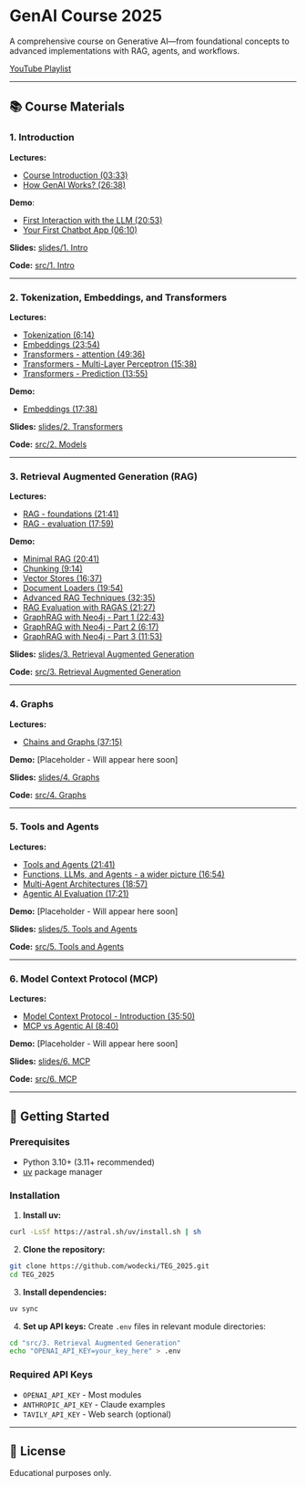 # GenAI Course 2025

A comprehensive course on Generative AI—from foundational concepts to advanced implementations with RAG, agents, and workflows.

[YouTube Playlist](https://www.youtube.com/playlist?list=PLOiItT5FLNRqp8sK9t-Hi2xRjZgg1SE44)

---

## 📚 Course Materials

### 1. Introduction
**Lectures:** 
- [Course Introduction (03:33)](https://www.youtube.com/watch?v=46FcfsccTyk)
- [How GenAI Works? (26:38)](https://youtu.be/q-As4OK1f5E)

**Demo**:

- [First Interaction with the LLM (20:53)](https://youtu.be/xwz0UPodgHY)
- [Your First Chatbot App (06:10)](https://youtu.be/C9ireExNgvU?si=3vRY_Sv43WGmaa8a)

**Slides:** [slides/1. Intro](https://github.com/wodecki/TEG_2025/blob/main/slides/1.%20Intro)

**Code:** [src/1. Intro](https://github.com/wodecki/TEG_2025/tree/main/src/1.%20Intro)

---

### 2. Tokenization, Embeddings, and Transformers
**Lectures:** 
- [Tokenization (6:14)](https://youtu.be/mltPLwiCPZM)
- [Embeddings (23:54)](https://youtu.be/P2DnCGjcukA)
- [Transformers - attention (49:36)](https://youtu.be/8iarkQsyzbw)
- [Transformers - Multi-Layer Perceptron (15:38)](https://youtu.be/hpQcTglAByo)
- [Transformers - Prediction (13:55)](https://youtu.be/4pRkJuKTaR0)

**Demo:**
- [Embeddings (17:38)](https://youtu.be/zkfbIZlD89M)

**Slides:** [slides/2. Transformers](https://github.com/wodecki/TEG_2025/blob/main/slides/2.%20Transformers)

**Code:** [src/2. Models](https://github.com/wodecki/TEG_2025/tree/main/src/2.%20Models)

---

### 3. Retrieval Augmented Generation (RAG)
**Lectures:** 
- [RAG - foundations (21:41)](https://youtu.be/xtctSETgUgM)
- [RAG - evaluation (17:59)](https://youtu.be/MiTLJKbO1Q8)

**Demo:** 
- [Minimal RAG (20:41)](https://youtu.be/mJdh5C5yhRg)
- [Chunking (9:14)](https://youtu.be/t_aAjH8Tbjg)
- [Vector Stores (16:37)](https://youtu.be/YtbxYn9aaok)
- [Document Loaders (19:54)](https://youtu.be/clxfF71jGH0)
- [Advanced RAG Techniques (32:35)](https://youtu.be/Z5vBluV6RXw)
- [RAG Evaluation with RAGAS (21:27)](https://youtu.be/SwswpFpreqU)
- [GraphRAG with Neo4j - Part 1 (22:43)](https://youtu.be/tVOImldmChk)
- [GraphRAG with Neo4j - Part 2 (6:17)](https://youtu.be/R62QnvCqeM0)
- [GraphRAG with Neo4j - Part 3 (11:53)](https://youtu.be/xM-u56TalOQ)

**Slides:** [slides/3. Retrieval Augmented Generation](https://github.com/wodecki/TEG_2025/blob/main/slides/3.%20Retrieval%20Augmented%20Generation)

**Code:** [src/3. Retrieval Augmented Generation](https://github.com/wodecki/TEG_2025/tree/main/src/3.%20Retrieval%20Augmented%20Generation)

---

### 4. Graphs
**Lectures:**
- [Chains and Graphs (37:15)](https://youtu.be/MKMycsxvEpI)

**Demo:** [Placeholder - Will appear here soon]

**Slides:** [slides/4. Graphs](https://github.com/wodecki/TEG_2025/blob/main/slides/4.%20Graphs)

**Code:** [src/4. Graphs](https://github.com/wodecki/TEG_2025/tree/main/src/4.%20Graphs)

---

### 5. Tools and Agents
**Lectures:** 
- [Tools and Agents (21:41)](https://youtu.be/p3vluBH5hww)
- [Functions, LLMs, and Agents - a wider picture (16:54)](https://youtu.be/m2J5H27u2is)
- [Multi-Agent Architectures (18:57)](https://youtu.be/6kJqOPFMmA0)
- [Agentic AI Evaluation (17:21)](https://youtu.be/VkDY4Zh6Cac)

**Demo:** [Placeholder - Will appear here soon]

**Slides:** [slides/5. Tools and Agents](https://github.com/wodecki/TEG_2025/blob/main/slides/5.%20Tools%20and%20Agents)

**Code:** [src/5. Tools and Agents](https://github.com/wodecki/TEG_2025/tree/main/src/5.%20Tools%20and%20Agents)

---

### 6. Model Context Protocol (MCP)
**Lectures:**
- [Model Context Protocol - Introduction (35:50)](https://youtu.be/_eBMpvvijXI)
- [MCP vs Agentic AI (8:40)](https://youtu.be/OsLQGOkfTr8)

**Demo:** [Placeholder - Will appear here soon]

**Slides:** [slides/6. MCP](https://github.com/wodecki/TEG_2025/blob/main/slides/6.%20MCP)

**Code:** [src/6. MCP](https://github.com/wodecki/TEG_2025/tree/main/src/6.%20MCP)

---

## 🚀 Getting Started

### Prerequisites
- Python 3.10+ (3.11+ recommended)
- [uv](https://github.com/astral-sh/uv) package manager

### Installation

1. **Install uv:**
```bash
curl -LsSf https://astral.sh/uv/install.sh | sh
```

2. **Clone the repository:**
```bash
git clone https://github.com/wodecki/TEG_2025.git
cd TEG_2025
```

3. **Install dependencies:**
```bash
uv sync
```

4. **Set up API keys:**
Create `.env` files in relevant module directories:
```bash
cd "src/3. Retrieval Augmented Generation"
echo "OPENAI_API_KEY=your_key_here" > .env
```

### Required API Keys
- `OPENAI_API_KEY` - Most modules
- `ANTHROPIC_API_KEY` - Claude examples
- `TAVILY_API_KEY` - Web search (optional)

---

## 📝 License

Educational purposes only.
